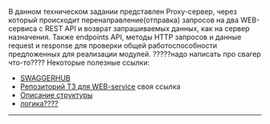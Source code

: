 В данном техническом задании представлен Proxy-сервер, через который происходит перенаправление(отправка) запросов на два WEB-сервиса с REST API и возврат запрашиваемых данных, как на сервер назначения. Также endpoints API, методы HTTP запросов и данные request и response для проверки общей работоспособности предложенных  для реализации модулей. 
?????надо написать про свагер что-то????
Некоторые полезные ссылки:

- [SWAGGERHUB](https://app.swaggerhub.com/apis/YVASIUKIVICH_1/api/1.0.0#/)
- [Репозиторий ТЗ для WEB-service](https://github.com/LikhatskayaV/Web_Service) своя ссылка
- [Описание структуры](https://github.com/LikhatskayaV/Web_Service/blob/main/structure.md)
- [логика????](https://github.com/LikhatskayaV/Web_Service/blob/main/logic.md)


---
